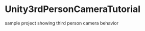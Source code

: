 Unity3rdPersonCameraTutorial
============================

sample project showing third person camera behavior
